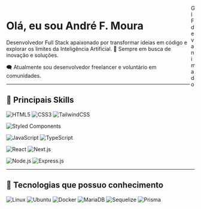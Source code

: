 <!-- GIF alinhado à direita -->
<img align="right" height="230" Width="10" src="https://media1.giphy.com/media/v1.Y2lkPTc5MGI3NjExajczOTBqZzBiYjUzbDc2MWQ2OGx4N3NzbzF1ODRjMXFrc2JpbTFoZiZlcD12MV9pbnRlcm5hbF9naWZfYnlfaWQmY3Q9Zw/12W5Sg2koWYnwA/giphy.gif" alt="GIF dev animado" />

# Olá, eu sou André F. Moura

Desenvolvedor Full Stack apaixonado por transformar ideias em código e explorar os limites da Inteligência Artificial. 🚀 Sempre em busca de inovação e soluções.

🗨️ Atualmente sou desenvolvedor freelancer e voluntário em comunidades.

---

## 🔧 Principais Skills

![HTML5](https://img.shields.io/badge/HTML5-E34F26?style=for-the-badge&logo=html5&logoColor=white)
![CSS3](https://img.shields.io/badge/CSS3-1572B6?style=for-the-badge&logo=css3&logoColor=white)
![TailwindCSS](https://img.shields.io/badge/Tailwind_CSS-38B2AC?style=for-the-badge&logo=tailwind-css&logoColor=white)

![Styled Components](https://img.shields.io/badge/Styled--Components-DB7093?style=for-the-badge&logo=styled-components&logoColor=white)

![JavaScript](https://img.shields.io/badge/JavaScript-F7DF1E?style=for-the-badge&logo=javascript&logoColor=black)
![TypeScript](https://img.shields.io/badge/TypeScript-007ACC?style=for-the-badge&logo=typescript&logoColor=white)

![React](https://img.shields.io/badge/React-20232A?style=for-the-badge&logo=react&logoColor=61DAFB)
![Next.js](https://img.shields.io/badge/Next.js-000000?style=for-the-badge&logo=nextdotjs&logoColor=white)

![Node.js](https://img.shields.io/badge/Node.js-339933?style=for-the-badge&logo=nodedotjs&logoColor=white)
![Express.js](https://img.shields.io/badge/Express.js-000000?style=for-the-badge&logo=express&logoColor=white)

---

## 🧠 Tecnologias que possuo conhecimento

![Linux](https://img.shields.io/badge/-Linux-FCC624?style=for-the-badge&logo=linux&logoColor=black)
![Ubuntu](https://img.shields.io/badge/-Ubuntu-E95420?style=for-the-badge&logo=ubuntu&logoColor=white)
![Docker](https://img.shields.io/badge/-Docker-2496ED?style=for-the-badge&logo=docker&logoColor=white)
![MariaDB](https://img.shields.io/badge/-MariaDB-003545?style=for-the-badge&logo=mariadb&logoColor=white)
![Sequelize](https://img.shields.io/badge/-Sequelize-52B0E7?style=for-the-badge&logo=sequelize&logoColor=white)
![Prisma](https://img.shields.io/badge/-Prisma-2D3748?style=for-the-badge&logo=prisma&logoColor=white)

